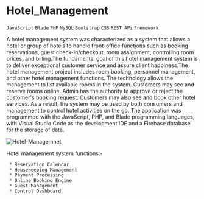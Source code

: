 # Hotel_Management 
`JavaScript` `Blade` `PHP` `MySQL` `Bootstrap` `CSS` `REST APi` `Fremework` 

A hotel management system was characterized as a system that allows a hotel or group of hotels to handle front-office functions such as booking reservations,
guest check-in/checkout, room assignment, controlling room prices, and billing.The fundamental goal of this hotel management system is to deliver exceptional 
customer service and assure client happiness.The hotel management project includes room booking, personnel management, and other hotel management functions.
The technology allows the management to list available rooms in the system. Customers may see and reserve rooms online. Admin has the authority to approve or
reject the customer's booking request. Customers may also see and book other hotel services. As a result, the system may be used by both consumers and management 
to control hotel activities on the go. The application was programmed with the JavaScript, PHP, and Blade programming languages, with Visual Studio Code as the
development IDE and a Firebase database for the storage of data.

 ![Hotel-Managemnet](https://github.com/Randika00/Hotel_Management/assets/89309192/401fe7e9-1e92-4967-9a3c-6313ee114d22)

Hotel management system functions:- 

     * Reservation Calendar
     * Housekeeping Management
     * Payment Processing
     * Online Booking Engine
     * Guest Management
     * Control Dashboard 

    
